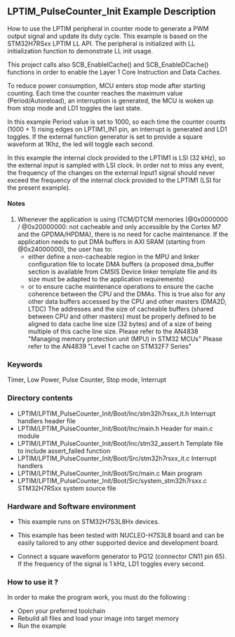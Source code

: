 ﻿## <b>LPTIM_PulseCounter_Init Example Description</b>

How to use the LPTIM peripheral in counter mode to generate a PWM output signal 
and update its duty cycle. This example is based on the STM32H7RSxx
LPTIM LL API. The peripheral is initialized with LL initialization 
function to demonstrate LL init usage.

This project calls also SCB_EnableICache() and SCB_EnableDCache() functions in order to enable
the Layer 1 Core Instruction and Data Caches.

To reduce power consumption, MCU enters stop mode after starting counting. Each
time the counter reaches the maximum value (Period/Autoreload), an interruption
is generated, the MCU is woken up from stop mode and LD1 toggles the last state.

In this example Period value is set to 1000, so each time the counter counts
(1000 + 1) rising edges on LPTIM1_IN1 pin, an interrupt is generated and LD1
toggles. If the external function generator is set to provide a square waveform at 1Khz,
the led will toggle each second.

In this example the internal clock provided to the LPTIM1 is LSI (32 kHz),
so the external input is sampled with LSI clock. In order not to miss any event,
the frequency of the changes on the external Input1 signal should never exceed the
frequency of the internal clock provided to the LPTIM1 (LSI for the
present example).

#### <b>Notes</b>

 1. Whenever the application is using ITCM/DTCM memories (@0x0000000 / @0x20000000: not cacheable and only accessible
    by the Cortex M7 and the GPDMA/HPDMA), there is no need for cache maintenance.
    If the application needs to put DMA buffers in AXI SRAM (starting from @0x24000000), the user has to:
    - either define a non-cacheable region in the MPU and linker configuration file to locate DMA buffers
	(a proposed dma_buffer section is available from CMSIS Device linker template file and its size must
    be adapted to the application requirements)
    - or to ensure cache maintenance operations to ensure the cache coherence between the CPU and the DMAs.
    This is true also for any other data buffers accessed by the CPU and other masters (DMA2D, LTDC)
    The addresses and the size of cacheable buffers (shared between CPU and other masters)
    must be properly defined to be aligned to data cache line size (32 bytes) and of a size of being multiple
    of this cache line size.
    Please refer to the AN4838 "Managing memory protection unit (MPU) in STM32 MCUs"
    Please refer to the AN4839 "Level 1 cache on STM32F7 Series"


### <b>Keywords</b>

Timer, Low Power, Pulse Counter, Stop mode, Interrupt

### <b>Directory contents</b>

  - LPTIM/LPTIM_PulseCounter_Init/Boot/Inc/stm32h7rsxx_it.h        Interrupt handlers header file
  - LPTIM/LPTIM_PulseCounter_Init/Boot/Inc/main.h                  Header for main.c module
  - LPTIM/LPTIM_PulseCounter_Init/Boot/Inc/stm32_assert.h          Template file to include assert_failed function
  - LPTIM/LPTIM_PulseCounter_Init/Boot/Src/stm32h7rsxx_it.c        Interrupt handlers
  - LPTIM/LPTIM_PulseCounter_Init/Boot/Src/main.c                  Main program
  - LPTIM/LPTIM_PulseCounter_Init/Boot/Src/system_stm32h7rsxx.c    STM32H7RSxx system source file


### <b>Hardware and Software environment</b>

  - This example runs on STM32H7S3L8Hx devices.
    
  - This example has been tested with NUCLEO-H7S3L8 board and can be
    easily tailored to any other supported device and development board.
    
  - Connect a square waveform generator to PG12 (connector CN11 pin 65).
    If the frequency of the signal is 1 kHz, LD1 toggles every second.

### <b>How to use it ?</b>

In order to make the program work, you must do the following :

 - Open your preferred toolchain
 - Rebuild all files and load your image into target memory
 - Run the example


